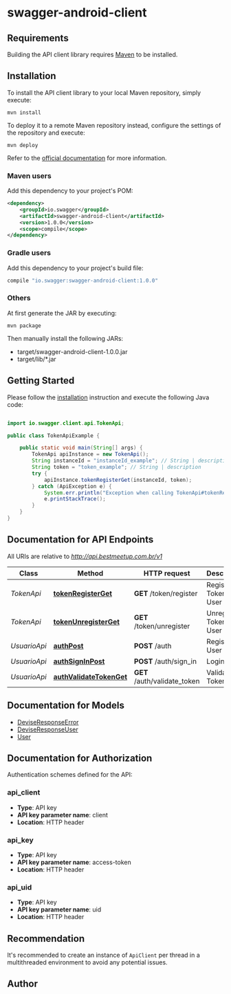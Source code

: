 # swagger-android-client

## Requirements

Building the API client library requires [Maven](https://maven.apache.org/) to be installed.

## Installation

To install the API client library to your local Maven repository, simply execute:

```shell
mvn install
```

To deploy it to a remote Maven repository instead, configure the settings of the repository and execute:

```shell
mvn deploy
```

Refer to the [official documentation](https://maven.apache.org/plugins/maven-deploy-plugin/usage.html) for more information.

### Maven users

Add this dependency to your project's POM:

```xml
<dependency>
    <groupId>io.swagger</groupId>
    <artifactId>swagger-android-client</artifactId>
    <version>1.0.0</version>
    <scope>compile</scope>
</dependency>
```

### Gradle users

Add this dependency to your project's build file:

```groovy
compile "io.swagger:swagger-android-client:1.0.0"
```

### Others

At first generate the JAR by executing:

    mvn package

Then manually install the following JARs:

* target/swagger-android-client-1.0.0.jar
* target/lib/*.jar

## Getting Started

Please follow the [installation](#installation) instruction and execute the following Java code:

```java

import io.swagger.client.api.TokenApi;

public class TokenApiExample {

    public static void main(String[] args) {
        TokenApi apiInstance = new TokenApi();
        String instanceId = "instanceId_example"; // String | description
        String token = "token_example"; // String | description
        try {
            apiInstance.tokenRegisterGet(instanceId, token);
        } catch (ApiException e) {
            System.err.println("Exception when calling TokenApi#tokenRegisterGet");
            e.printStackTrace();
        }
    }
}

```

## Documentation for API Endpoints

All URIs are relative to *http://api.bestmeetup.com.br/v1*

Class | Method | HTTP request | Description
------------ | ------------- | ------------- | -------------
*TokenApi* | [**tokenRegisterGet**](docs/TokenApi.md#tokenRegisterGet) | **GET** /token/register | Register Token of User
*TokenApi* | [**tokenUnregisterGet**](docs/TokenApi.md#tokenUnregisterGet) | **GET** /token/unregister | Unregister Token of User
*UsuarioApi* | [**authPost**](docs/UsuarioApi.md#authPost) | **POST** /auth | Register User
*UsuarioApi* | [**authSignInPost**](docs/UsuarioApi.md#authSignInPost) | **POST** /auth/sign_in | Login
*UsuarioApi* | [**authValidateTokenGet**](docs/UsuarioApi.md#authValidateTokenGet) | **GET** /auth/validate_token | Validate Token


## Documentation for Models

 - [DeviseResponseError](docs/DeviseResponseError.md)
 - [DeviseResponseUser](docs/DeviseResponseUser.md)
 - [User](docs/User.md)


## Documentation for Authorization

Authentication schemes defined for the API:
### api_client

- **Type**: API key
- **API key parameter name**: client
- **Location**: HTTP header

### api_key

- **Type**: API key
- **API key parameter name**: access-token
- **Location**: HTTP header

### api_uid

- **Type**: API key
- **API key parameter name**: uid
- **Location**: HTTP header


## Recommendation

It's recommended to create an instance of `ApiClient` per thread in a multithreaded environment to avoid any potential issues.

## Author



